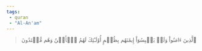 ```yaml
---
tags: 
 - quran 
 - "Al-An'am"
---
```


> ٱلَّذِينَ ءَامَنُواْ وَلَمۡ يَلۡبِسُوٓاْ إِيمَٰنَهُم بِظُلۡمٍ أُوْلَـٰٓئِكَ لَهُمُ ٱلۡأَمۡنُ وَهُم مُّهۡتَدُونَ
